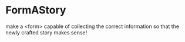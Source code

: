 # FormAStory
make a &lt;form> capable of collecting the correct information so that the newly crafted story makes sense!
